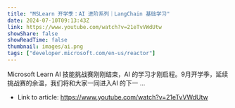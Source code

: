 ```yaml
---
title: "MSLearn 开学季：AI 进阶系列｜LangChain 基础学习"
date: 2024-07-10T09:13:43Z
link: https://www.youtube.com/watch?v=21eTvVWdUtw
showShare: false
showReadTime: false
thumbnail: images/ai.png
tags: ["developer.microsoft.com/en-us/reactor"]
---
```

Microsoft Learn AI 技能挑战赛刚刚结束，AI 的学习才刚启程。9月开学季，延续挑战赛的余温，我们将和大家一同进入AI 的下一 ...

- Link to article: https://www.youtube.com/watch?v=21eTvVWdUtw